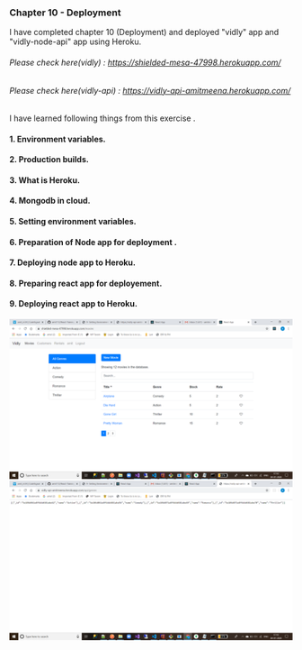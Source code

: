 ### Chapter 10 - Deployment

I have completed chapter 10 (Deployment) and deployed "vidly" app and "vidly-node-api" app using Heroku.

###### Please check here(vidly) : https://shielded-mesa-47998.herokuapp.com/
###### Please check here(vidly-api) : https://vidly-api-amitmeena.herokuapp.com/

I have learned following things from this exercise .

#### 1. Environment variables.
#### 2. Production builds.
#### 3. What is Heroku.
#### 4. Mongodb in cloud.
#### 5. Setting environment variables.
#### 6. Preparation of Node app for deployment .
#### 7. Deploying node app to Heroku.
#### 8. Preparing react app for deployement.
#### 9. Deploying react app to Heroku.


![Screenshots](https://github.com/amit112/React-Training/blob/Deployment/ScreenShots/Chapter-10(Deployment)/Screenshot1.png)
![Screenshots](https://github.com/amit112/React-Training/blob/Deployment/ScreenShots/Chapter-10(Deployment)/Screenshot2.png)


